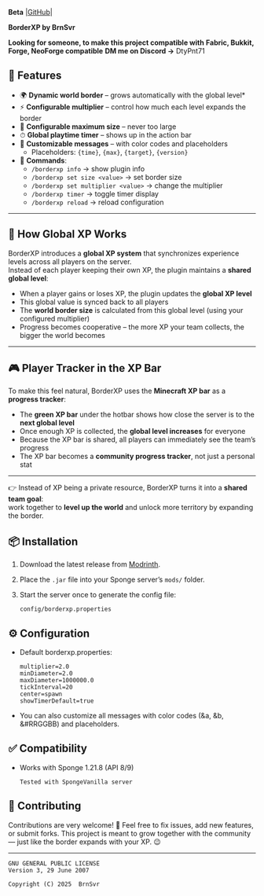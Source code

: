 **Beta**
|[GitHub](https://github.com/DtyPnt71/borderxp/tree/main)|

**BorderXP by BrnSvr**

**Looking for someone, to make this project compatible with**
**Fabric, Bukkit, Forge, NeoForge compatible**
**DM me on Discord ->** DtyPnt71

## 🌟 Features
- 🌍 **Dynamic world border** – grows automatically with the global level*  
- ⚡ **Configurable multiplier** – control how much each level expands the border  
- 📏 **Configurable maximum size** – never too large  
- ⏱ **Global playtime timer** – shows up in the action bar  
- 🧾 **Customizable messages** – with color codes and placeholders  
  - Placeholders: `{time}`, `{max}`, `{target}`, `{version}`
- 💬 **Commands**:
  - `/borderxp info` → show plugin info  
  - `/borderxp set size <value>` → set border size  
  - `/borderxp set multiplier <value>` → change the multiplier  
  - `/borderxp timer` → toggle timer display  
  - `/borderxp reload` → reload configuration

---
## **🧪 How Global XP Works**
BorderXP introduces a **global XP system** that synchronizes experience levels across all players on the server.  
Instead of each player keeping their own XP, the plugin maintains a **shared global level**:

- When a player gains or loses XP, the plugin updates the **global XP level**  
- This global value is synced back to all players  
- The **world border size** is calculated from this global level (using your configured multiplier)  
- Progress becomes cooperative – the more XP your team collects, the bigger the world becomes  

---

## 🎮 Player Tracker in the XP Bar
To make this feel natural, BorderXP uses the **Minecraft XP bar** as a **progress tracker**:

- The **green XP bar** under the hotbar shows how close the server is to the **next global level**  
- Once enough XP is collected, the **global level increases** for everyone  
- Because the XP bar is shared, all players can immediately see the team’s progress  
- The XP bar becomes a **community progress tracker**, not just a personal stat  

---

👉 Instead of XP being a private resource, BorderXP turns it into a **shared team goal**:  
work together to **level up the world** and unlock more territory by expanding the border.

## 📦 Installation
1. Download the latest release from [Modrinth](https://modrinth.com/project/borderxp).  
2. Place the `.jar` file into your Sponge server’s `mods/` folder.  
3. Start the server once to generate the config file:  

   ```text
   config/borderxp.properties

## ⚙️ Configuration

- Default borderxp.properties:

   ```
   multiplier=2.0
   minDiameter=2.0
   maxDiameter=1000000.0
   tickInterval=20
   center=spawn
   showTimerDefault=true
- You can also customize all messages with color codes (&a, &b, &#RRGGBB) and placeholders.


## ✅ Compatibility

- Works with Sponge 1.21.8 (API 8/9)
  ```text
  Tested with SpongeVanilla server

## 🤝 Contributing

Contributions are very welcome! 🎉
Feel free to fix issues, add new features, or submit forks.
This project is meant to grow together with the community — just like the border expands with your XP. 😉

---

```
GNU GENERAL PUBLIC LICENSE
Version 3, 29 June 2007

Copyright (C) 2025  BrnSvr

```
